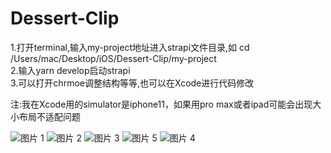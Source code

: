 # Dessert-Clip

1.打开terminal,输入my-project地址进入strapi文件目录,如 cd /Users/mac/Desktop/iOS/Dessert-Clip/my-project  
2.输入yarn develop启动strapi  
3.可以打开chrmoe调整结构等等,也可以在Xcode进行代码修改  

注:我在Xcode用的simulator是iphone11，如果用pro max或者ipad可能会出现大小布局不适配问题

![图片 1](https://github.com/HanYuYoung/Dessert-Clip/assets/50069094/d0aca7fe-9241-4f8a-a7d5-aab13d79a59b) ![图片 2](https://github.com/HanYuYoung/Dessert-Clip/assets/50069094/4cf3cbee-2db0-4bba-b6ca-6f7d3c110a85) ![图片 3](https://github.com/HanYuYoung/Dessert-Clip/assets/50069094/9bfb5f07-958e-4abf-b401-3781570a936b)
![图片 5](https://github.com/HanYuYoung/Dessert-Clip/assets/50069094/cfadbdd7-e1d8-4d96-819b-8b3560c4594d) ![图片 4]("https://github.com/HanYuYoung/Dessert-Clip/assets/50069094/813558f3-28b2-4cbc-8f96-88ebabb8d9f6)






